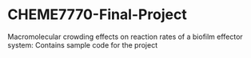 # CHEME7770-Final-Project
Macromolecular crowding effects on reaction rates of a biofilm effector system: 
Contains sample code for the project
